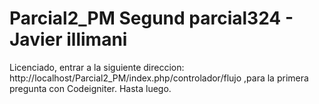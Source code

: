 # Parcial2_PM Segund parcial324 - Javier illimani
Licenciado, entrar a la siguiente direccion: http://localhost/Parcial2_PM/index.php/controlador/flujo ,para la primera pregunta con Codeigniter. Hasta luego.

